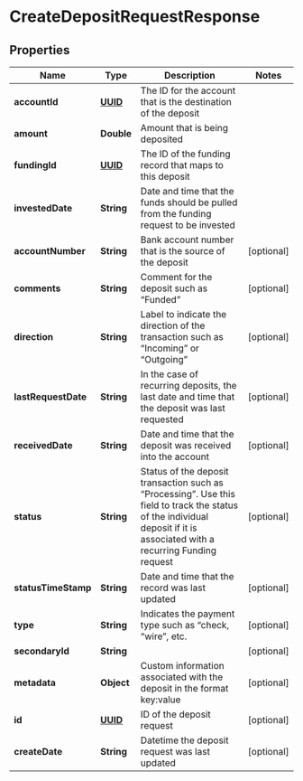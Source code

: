 
# CreateDepositRequestResponse

## Properties
Name | Type | Description | Notes
------------ | ------------- | ------------- | -------------
**accountId** | [**UUID**](UUID.md) | The ID for the account that is the destination of the deposit | 
**amount** | **Double** | Amount that is being deposited | 
**fundingId** | [**UUID**](UUID.md) | The ID of the funding record that maps to this deposit | 
**investedDate** | **String** | Date and time that the funds should be pulled from the funding request to be invested | 
**accountNumber** | **String** | Bank account number that is the source of the deposit |  [optional]
**comments** | **String** | Comment for the deposit such as “Funded” |  [optional]
**direction** | **String** | Label to indicate the direction of the transaction such as “Incoming” or “Outgoing” |  [optional]
**lastRequestDate** | **String** | In the case of recurring deposits, the last date and time that the deposit was last requested |  [optional]
**receivedDate** | **String** | Date and time that the deposit was received into the account |  [optional]
**status** | **String** | Status of the deposit transaction such as “Processing”. Use this field to track the status of the individual deposit if it is associated with a recurring Funding request |  [optional]
**statusTimeStamp** | **String** | Date and time that the record was last updated |  [optional]
**type** | **String** | Indicates the payment type such as “check, “wire”, etc. |  [optional]
**secondaryId** | **String** |  |  [optional]
**metadata** | **Object** | Custom information associated with the deposit in the format key:value |  [optional]
**id** | [**UUID**](UUID.md) | ID of the deposit request |  [optional]
**createDate** | **String** | Datetime the deposit request was last updated |  [optional]



